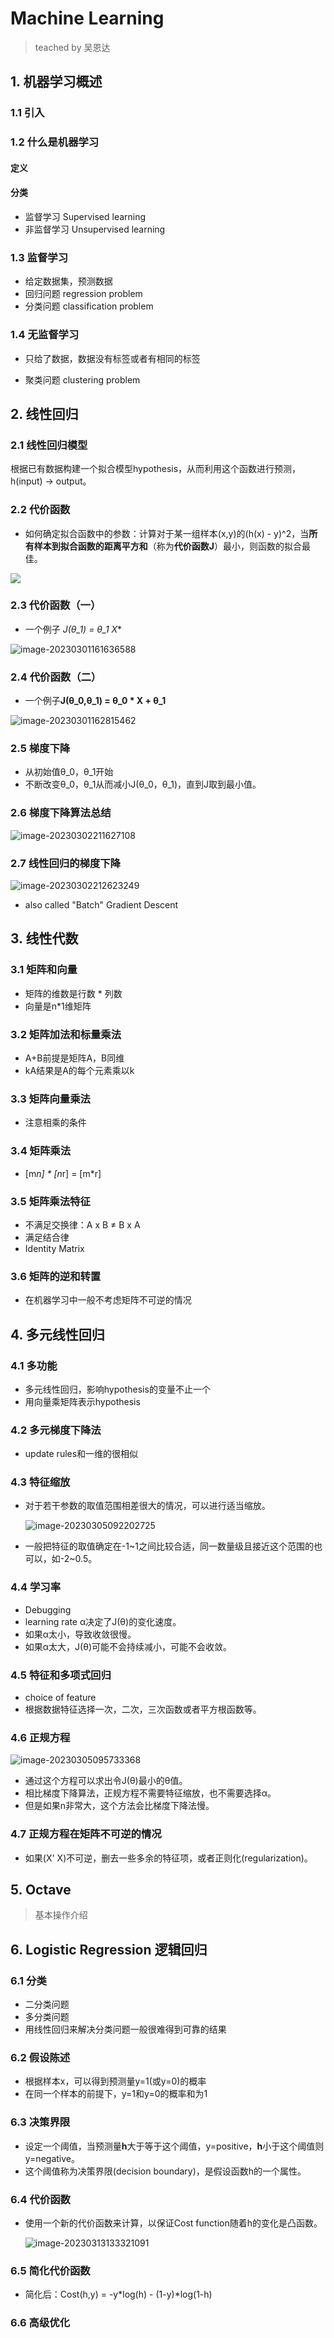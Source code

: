 # Machine Learning

> teached by 吴恩达

## 1. 机器学习概述

### 1.1 引入



### 1.2 什么是机器学习

#### 定义

#### 分类

- 监督学习 Supervised learning
- 非监督学习 Unsupervised learning



### 1.3 监督学习

- 给定数据集，预测数据
- 回归问题 regression problem
- 分类问题 classification problem



### 1.4 无监督学习

- 只给了数据，数据没有标签或者有相同的标签

- 聚类问题 clustering problem


## 2. 线性回归


### 2.1 线性回归模型

根据已有数据构建一个拟合模型hypothesis，从而利用这个函数进行预测，h(input) -> output。



### 2.2 代价函数

- 如何确定拟合函数中的参数：计算对于某一组样本(x,y)的(h(x) - y)^2，当**所有样本到拟合函数的距离平方和**（称为**代价函数J**）最小，则函数的拟合最佳。

![](cost-function.png)



### 2.3 代价函数（一）

- 一个例子 **J(θ\_1) = θ\_1* X**

![image-20230301161636588](J-example.png)



### 2.4 代价函数（二）

- 一个例子**J(θ\_0,θ\_1) = θ\_0 * X + θ\_1**

![image-20230301162815462](J-example2.png)



### 2.5 梯度下降

- 从初始值θ\_0，θ\_1开始
- 不断改变θ\_0，θ\_1从而减小J(θ\_0，θ\_1)，直到J取到最小值。



### 2.6 梯度下降算法总结

![image-20230302211627108](image-20230302211627108-16777629895021.png)



### 2.7 线性回归的梯度下降

![image-20230302212623249](image-20230302212623249-16777635844102.png)

- also called "Batch" Gradient Descent



## 3. 线性代数

### 3.1 矩阵和向量

- 矩阵的维数是行数 * 列数
- 向量是n*1维矩阵



### 3.2 矩阵加法和标量乘法

- A+B前提是矩阵A，B同维
- kA结果是A的每个元素乘以k



### 3.3 矩阵向量乘法

- 注意相乘的条件



### 3.4 矩阵乘法

- [m*n] * [n*r] = [m\*r]



### 3.5 矩阵乘法特征

- 不满足交换律：A x B ≠ B x A
- 满足结合律
- Identity Matrix



### 3.6 矩阵的逆和转置

- 在机器学习中一般不考虑矩阵不可逆的情况



## 4. 多元线性回归

### 4.1 多功能

- 多元线性回归，影响hypothesis的变量不止一个
- 用向量乘矩阵表示hypothesis



### 4.2 多元梯度下降法

- update rules和一维的很相似



### 4.3 特征缩放

- 对于若干参数的取值范围相差很大的情况，可以进行适当缩放。

  ![image-20230305092202725](image-20230305092202725-16779793243661.png)

- 一般把特征的取值确定在-1~1之间比较合适，同一数量级且接近这个范围的也可以，如-2~0.5。



### 4.4 学习率

- Debugging
- learning rate α决定了J(θ)的变化速度。
- 如果α太小，导致收敛很慢。
- 如果α太大，J(θ)可能不会持续减小，可能不会收敛。



### 4.5 特征和多项式回归

- choice of feature
- 根据数据特征选择一次，二次，三次函数或者平方根函数等。



### 4.6 正规方程

![image-20230305095733368](image-20230305095733368-16779814554132.png)

- 通过这个方程可以求出令J(θ)最小的θ值。
- 相比梯度下降算法，正规方程不需要特征缩放，也不需要选择α。
- 但是如果n非常大，这个方法会比梯度下降法慢。



### 4.7 正规方程在矩阵不可逆的情况

- 如果(X' X)不可逆，删去一些多余的特征项，或者正则化(regularization)。



## 5. Octave

> 基本操作介绍



## 6. Logistic Regression 逻辑回归

### 6.1 分类

- 二分类问题
- 多分类问题
- 用线性回归来解决分类问题一般很难得到可靠的结果



### 6.2 假设陈述

- 根据样本x，可以得到预测量y=1(或y=0)的概率
- 在同一个样本的前提下，y=1和y=0的概率和为1



### 6.3 决策界限

- 设定一个阈值，当预测量**h**大于等于这个阈值，y=positive，**h**小于这个阈值则y=negative。
- 这个阈值称为决策界限(decision boundary)，是假设函数h的一个属性。



### 6.4 代价函数

- 使用一个新的代价函数来计算，以保证Cost function随着h的变化是凸函数。

  ![image-20230313133321091](image-20230313133321091-16786856028701.png)



### 6.5 简化代价函数

- 简化后：Cost(h,y) = -y\*log(h) - (1-y)\*log(1-h)



### 6.6 高级优化

